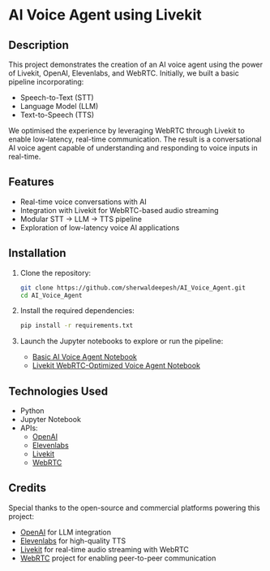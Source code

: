 # AI Voice Agent using Livekit

## Description

This project demonstrates the creation of an AI voice agent using the power of Livekit, OpenAI, Elevenlabs, and WebRTC. Initially, we built a basic pipeline incorporating:

- Speech-to-Text (STT)
- Language Model (LLM)
- Text-to-Speech (TTS)

We optimised the experience by leveraging WebRTC through Livekit to enable low-latency, real-time communication. The result is a conversational AI voice agent capable of understanding and responding to voice inputs in real-time.

## Features

- Real-time voice conversations with AI
- Integration with Livekit for WebRTC-based audio streaming
- Modular STT → LLM → TTS pipeline
- Exploration of low-latency voice AI applications

## Installation

1. Clone the repository:

   ```bash
   git clone https://github.com/sherwaldeepesh/AI_Voice_Agent.git
   cd AI_Voice_Agent
   ```

2. Install the required dependencies:

   ```bash
   pip install -r requirements.txt
   ```

3. Launch the Jupyter notebooks to explore or run the pipeline:

   - [Basic AI Voice Agent Notebook](voice_agent.ipynb)  
   - [Livekit WebRTC-Optimized Voice Agent Notebook](optimized_voice_agent.ipynb)  


## Technologies Used

- Python
- Jupyter Notebook
- APIs: 
  - [OpenAI](https://openai.com/)
  - [Elevenlabs](https://www.elevenlabs.io/)
  - [Livekit](https://livekit.io/)
  - [WebRTC](https://webrtc.org/)

## Credits

Special thanks to the open-source and commercial platforms powering this project:

- [OpenAI](https://openai.com/) for LLM integration
- [Elevenlabs](https://www.elevenlabs.io/) for high-quality TTS
- [Livekit](https://livekit.io/) for real-time audio streaming with WebRTC
- [WebRTC](https://webrtc.org/) project for enabling peer-to-peer communication

